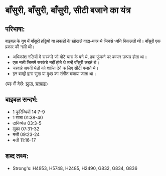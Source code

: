 # बाँसुरी, बाँसुरी, बाँसुरी, सीटी बजाने का यंत्र #

## परिभाषा: ##

बाइबल के युग में बाँसुरी हड्डियों या लकड़ी के खोखले वाद्य-यन्त्र थे जिनसे ध्वनि निकलती थी। बाँसुरी एक प्रकार की नली थी।

* अधिकांश नलियों में सरकंडे जो मोटे घास के बने थे, हवा फूंकने पर कम्पन उत्पन्न होता था।
* एक नली जिसमें सरकंडे नहीं होते थे उन्हें बाँसुरी कहते थे।
* चरवाहे अपनी भेड़ों को शान्ति देने क लिए सीटी बजाते थे।
* इन वाद्यों द्वारा सुख या दुःख का संगीत बजाया जाता था।

(यह भी देखें: [झुण्ड](../flock.md), [चरवाहा](../shepherd.md))

## बाइबल सन्दर्भ: ##

* 1 कुरिन्थियों 14:7-9
* 1 राजा 01:38-40
* दानिय्येल 03:3-5
* लूका 07:31-32
* मत्ती 09:23-24
* मत्ती 11:16-17

## शब्द तथ्य: ##

* Strong's: H4953, H5748, H2485, H2490, G832, G834, G836
